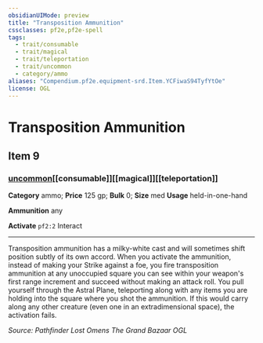 ```yaml
---
obsidianUIMode: preview
title: "Transposition Ammunition"
cssclasses: pf2e,pf2e-spell
tags:
  - trait/consumable
  - trait/magical
  - trait/teleportation
  - trait/uncommon
  - category/ammo
aliases: "Compendium.pf2e.equipment-srd.Item.YCFiwaS94TyfYtOe"
license: OGL
---
```

# Transposition Ammunition
## Item 9
### [uncommon](uncommon "Uncommon Rarity Trait")[[consumable]][[magical]][[teleportation]]

**Category** ammo; 
**Price** 125 gp; 
**Bulk** 0; **Size** med
**Usage** held-in-one-hand

**Ammunition** any

**Activate** `pf2:2` Interact

* * *

Transposition ammunition has a milky-white cast and will sometimes shift position subtly of its own accord. When you activate the ammunition, instead of making your Strike against a foe, you fire transposition ammunition at any unoccupied square you can see within your weapon's first range increment and succeed without making an attack roll. You pull yourself through the Astral Plane, teleporting along with any items you are holding into the square where you shot the ammunition. If this would carry along any other creature (even one in an extradimensional space), the activation fails.

*Source: Pathfinder Lost Omens The Grand Bazaar*
*OGL*